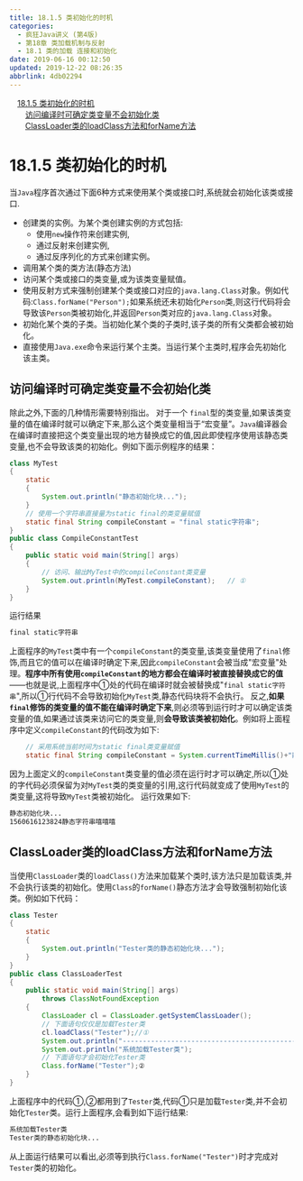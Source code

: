 ```yaml
---
title: 18.1.5 类初始化的时机
categories: 
  - 疯狂Java讲义 (第4版)
  - 第18章 类加载机制与反射
  - 18.1 类的加载 连接和初始化
date: 2019-06-16 00:12:50
updated: 2019-12-22 08:26:35
abbrlink: 4db02294
---
```

<div id='my_toc'><a href="/JavaReadingNotes/4db02294/#18-1-5-类初始化的时机" class="header_1">18.1.5 类初始化的时机</a><br><a href="/JavaReadingNotes/4db02294/#访问编译时可确定类变量不会初始化类" class="header_2">访问编译时可确定类变量不会初始化类</a><br><a href="/JavaReadingNotes/4db02294/#ClassLoader类的loadClass方法和forName方法" class="header_2">ClassLoader类的loadClass方法和forName方法</a><br></div>
<style>.header_1{margin-left: 1em;}.header_2{margin-left: 2em;}.header_3{margin-left: 3em;}.header_4{margin-left: 4em;}.header_5{margin-left: 5em;}.header_6{margin-left: 6em;}</style>
<!--more-->
<script>if (navigator.platform.search('arm')==-1){document.getElementById('my_toc').style.display = 'none';}var e,p = document.getElementsByTagName('p');while (p.length>0) {e = p[0];e.parentElement.removeChild(e);}</script>

<!--end-->
# 18.1.5 类初始化的时机 #
当`Java`程序首次通过下面6种方式来使用某个类或接口时,系统就会初始化该类或接口.
- 创建类的实例。为某个类创建实例的方式包括:
    - 使用`new`操作符来创建实例,
    - 通过反射来创建实例,
    - 通过反序列化的方式来创建实例。
- 调用某个类的类方法(静态方法)
- 访问某个类或接口的类变量,或为该类变量赋值。
- 使用反射方式来强制创建某个类或接口对应的`java.lang.Class`对象。例如代码:`Class.forName("Person");`如果系统还未初始化`Person`类,则这行代码将会导致该`Person`类被初始化,并返回`Person`类对应的`java.lang.Class`对象。
- 初始化某个类的子类。当初始化某个类的子类时,该子类的所有父类都会被初始化。
- 直接使用`Java.exe`命令来运行某个主类。当运行某个主类时,程序会先初始化该主类。

## 访问编译时可确定类变量不会初始化类 ##
除此之外,下面的几种情形需要特别指出。
对于一个 `final`型的类变量,如果该类变量的值在编译时就可以确定下来,那么这个类变量相当于“宏变量”。`Java`编译器会在编译时直接把这个类变量出现的地方替换成它的值,因此即使程序使用该静态类变量,也不会导致该类的初始化。例如下面示例程序的结果：
```java
class MyTest
{
    static
    {
        System.out.println("静态初始化块...");
    }
    // 使用一个字符串直接量为static final的类变量赋值
    static final String compileConstant = "final static字符串";
}
public class CompileConstantTest
{
    public static void main(String[] args)
    {
        // 访问、输出MyTest中的compileConstant类变量
        System.out.println(MyTest.compileConstant);   // ①
    }
}
```
运行结果
```cmd
final static字符串
```
上面程序的`MyTest`类中有一个`compileConstant`的类变量,该类变量使用了`final`修饰,而且它的值可以在编译时确定下来,因此`compileConstant`会被当成"宏变量"处理。**程序中所有使用`compileConstant`的地方都会在编译时被直接替换成它的值**——也就是说,上面程序中①处的代码在编译时就会被替换成"`final static字符串`",所以①行代码不会导致初始化`MyTest`类,静态代码块将不会执行。
反之,**如果`final`修饰的类变量的值不能在编译时确定下来**,则必须等到运行时才可以确定该类变量的值,如果通过该类来访问它的类变量,则**会导致该类被初始化**。例如将上面程序中定义`compileConstant`的代码改为如下:
```java
    // 采用系统当前时间为static final类变量赋值
    static final String compileConstant = System.currentTimeMillis()+"静态字符串嘻嘻嘻";//①
```
因为上面定义的`compileConstant`类变量的值必须在运行时才可以确定,所以①处的字代码必须保留为对`MyTest`类的类变量的引用,这行代码就变成了使用`MyTest`的类变量,这将导致`MyTest`类被初始化。
运行效果如下:
```cmd
静态初始化块...
1560616123824静态字符串嘻嘻嘻
```
## ClassLoader类的loadClass方法和forName方法 ##
当使用`ClassLoader`类的`loadClass()`方法来加载某个类时,该方法只是加载该类,并不会执行该类的初始化。使用`Class`的`forName()`静态方法才会导致强制初始化该类。例如如下代码：
```java
class Tester
{
    static
    {
        System.out.println("Tester类的静态初始化块...");
    }
}
public class ClassLoaderTest
{
    public static void main(String[] args)
        throws ClassNotFoundException
    {
        ClassLoader cl = ClassLoader.getSystemClassLoader();
        // 下面语句仅仅是加载Tester类
        cl.loadClass("Tester");//①
        System.out.println("---------------------------------------------");
        System.out.println("系统加载Tester类");
        // 下面语句才会初始化Tester类
        Class.forName("Tester");②
    }
}
```
上面程序中的代码①,②都用到了`Tester`类,代码①只是加载`Tester`类,并不会初始化`Tester`类。运行上面程序,会看到如下运行结果:
```cmd
系统加载Tester类
Tester类的静态初始化块...
```
从上面运行结果可以看出,必须等到执行`Class.forName("Tester")`时才完成对`Tester`类的初始化。

